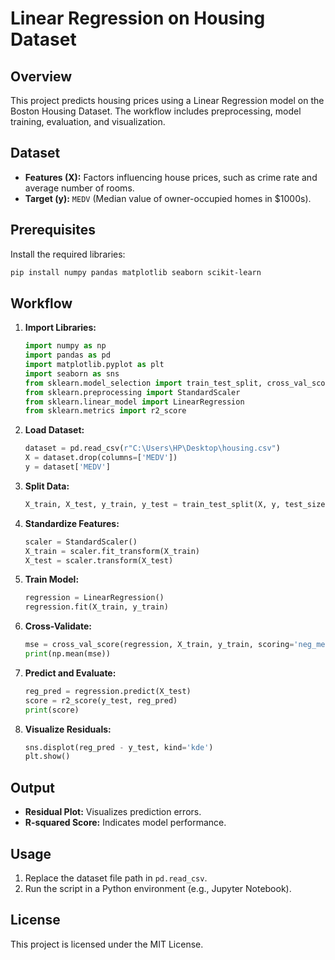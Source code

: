 # Linear Regression on Housing Dataset

## Overview
This project predicts housing prices using a Linear Regression model on the Boston Housing Dataset. The workflow includes preprocessing, model training, evaluation, and visualization.

## Dataset
- **Features (X):** Factors influencing house prices, such as crime rate and average number of rooms.
- **Target (y):** `MEDV` (Median value of owner-occupied homes in $1000s).

## Prerequisites
Install the required libraries:
```bash
pip install numpy pandas matplotlib seaborn scikit-learn
```

## Workflow
1. **Import Libraries:**
   ```python
   import numpy as np
   import pandas as pd
   import matplotlib.pyplot as plt
   import seaborn as sns
   from sklearn.model_selection import train_test_split, cross_val_score
   from sklearn.preprocessing import StandardScaler
   from sklearn.linear_model import LinearRegression
   from sklearn.metrics import r2_score
   ```

2. **Load Dataset:**
   ```python
   dataset = pd.read_csv(r"C:\Users\HP\Desktop\housing.csv")
   X = dataset.drop(columns=['MEDV'])
   y = dataset['MEDV']
   ```

3. **Split Data:**
   ```python
   X_train, X_test, y_train, y_test = train_test_split(X, y, test_size=0.30, random_state=42)
   ```

4. **Standardize Features:**
   ```python
   scaler = StandardScaler()
   X_train = scaler.fit_transform(X_train)
   X_test = scaler.transform(X_test)
   ```

5. **Train Model:**
   ```python
   regression = LinearRegression()
   regression.fit(X_train, y_train)
   ```

6. **Cross-Validate:**
   ```python
   mse = cross_val_score(regression, X_train, y_train, scoring='neg_mean_squared_error', cv=5)
   print(np.mean(mse))
   ```

7. **Predict and Evaluate:**
   ```python
   reg_pred = regression.predict(X_test)
   score = r2_score(y_test, reg_pred)
   print(score)
   ```

8. **Visualize Residuals:**
   ```python
   sns.displot(reg_pred - y_test, kind='kde')
   plt.show()
   ```

## Output
- **Residual Plot:** Visualizes prediction errors.
- **R-squared Score:** Indicates model performance.

## Usage
1. Replace the dataset file path in `pd.read_csv`.
2. Run the script in a Python environment (e.g., Jupyter Notebook).

## License
This project is licensed under the MIT License.


